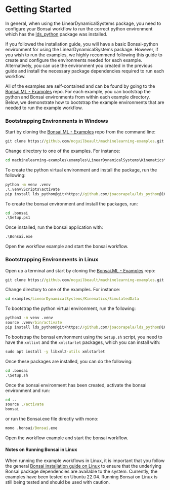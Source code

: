 # Getting Started

In general, when using the LinearDynamicalSystems package, you need to configure your Bonsai workflow to run the correct python environment which has the [lds_python](https://github.com/joacorapela/lds_python) package was installed.

If you followed the installation guide, you will have a basic Bonsai-python environment for using the LinearDynamicalSystems package. However, if you wish to run the examples, we highly recommend following this guide to create and configure the environments needed for each example. Alternatively, you can use the environment you created in the previous guide and install the necessary package dependencies required to run each workflow.

All of the examples are self-contained and can be found by going to the [Bonsai.ML - Examples](https://github.com/ncguilbeault/machinelearning-examples) repo. For each example, you can bootstrap the python and Bonsai environments from within each example directory. Below, we demonstrate how to bootstrap the example environments that are needed to run the example workflow.

### Bootstrapping Environments in Windows

Start by cloning the [Bonsai.ML - Examples](https://github.com/ncguilbeault/machinelearning-examples) repo from the command line:

```cmd
git clone https://github.com/ncguilbeault/machinelearning-examples.git
```

Change directory to one of the examples. For instance:

```cmd
cd machinelearning-examples\examples\LinearDynamicalSystems\Kinematics\SimulatedData
```

To create the python virtual environment and install the package, run the following:

```cmd
python -m venv .venv 
.\.venv\Scripts\activate
pip install lds_python@git+https://github.com/joacorapela/lds_python@168d4c05bb4b014998c7d3a2a57d143244a44bdd
```

To create the bonsai environment and install the packages, run:

```cmd
cd .bonsai
.\Setup.ps1
```

Once installed, run the bonsai application with:

```cmd
.\Bonsai.exe
```

Open the workflow example and start the bonsai workflow.

### Bootstrapping Environments in Linux

Open up a terminal and start by cloning the [Bonsai.ML - Examples](https://github.com/ncguilbeault/machinelearning-examples) repo:

```cmd
git clone https://github.com/ncguilbeault/machinelearning-examples.git
```

Change directory to one of the examples. For instance:

```cmd
cd examples/LinearDynamicalSystems/Kinematics/SimulatedData
```

To bootstrap the python virtual environment, run the following:

```cmd
python3 -m venv .venv 
source .venv/bin/activate
pip install lds_python@git+https://github.com/joacorapela/lds_python@168d4c05bb4b014998c7d3a2a57d143244a44bdd
```

To bootstrap the bonsai environment using the `Setup.sh` script, you need to have the `xmllint` and the `xmlstarlet` packages, which you can install with:

```cmd
sudo apt install -y libxml2-utils xmlstarlet
```

Once these packages are installed, you can do the following:

```cmd
cd .bonsai
.\Setup.sh
```

Once the bonsai environment has been created, activate the bonsai environment and run:

```cmd
cd ..
source ./activate
bonsai
```

or run the Bonsai.exe file directly with mono:

```cmd
mono .bonsai/Bonsai.exe
```

Open the workflow example and start the bonsai workflow.

#### Notes on Running Bonsai in Linux

When running the example workflows in Linux, it is important that you follow the general [Bonsai installation guide on Linux](https://github.com/orgs/bonsai-rx/discussions/1101) to ensure that the underlying Bonsai package dependencies are available to the system. Currently, the examples have been tested on Ubuntu 22.04. Running Bonsai on Linux is still being tested and should be used with caution.
